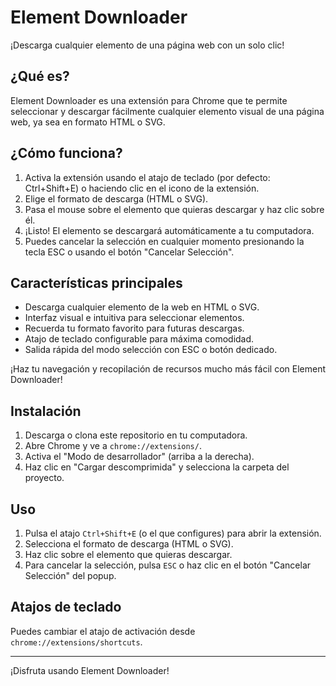 # Element Downloader

¡Descarga cualquier elemento de una página web con un solo clic!

## ¿Qué es?
Element Downloader es una extensión para Chrome que te permite seleccionar y descargar fácilmente cualquier elemento visual de una página web, ya sea en formato HTML o SVG.

## ¿Cómo funciona?
1. Activa la extensión usando el atajo de teclado (por defecto: Ctrl+Shift+E) o haciendo clic en el icono de la extensión.
2. Elige el formato de descarga (HTML o SVG).
3. Pasa el mouse sobre el elemento que quieras descargar y haz clic sobre él.
4. ¡Listo! El elemento se descargará automáticamente a tu computadora.
5. Puedes cancelar la selección en cualquier momento presionando la tecla ESC o usando el botón "Cancelar Selección".

## Características principales
- Descarga cualquier elemento de la web en HTML o SVG.
- Interfaz visual e intuitiva para seleccionar elementos.
- Recuerda tu formato favorito para futuras descargas.
- Atajo de teclado configurable para máxima comodidad.
- Salida rápida del modo selección con ESC o botón dedicado.

¡Haz tu navegación y recopilación de recursos mucho más fácil con Element Downloader!

## Instalación
1. Descarga o clona este repositorio en tu computadora.
2. Abre Chrome y ve a `chrome://extensions/`.
3. Activa el "Modo de desarrollador" (arriba a la derecha).
4. Haz clic en "Cargar descomprimida" y selecciona la carpeta del proyecto.

## Uso
1. Pulsa el atajo `Ctrl+Shift+E` (o el que configures) para abrir la extensión.
2. Selecciona el formato de descarga (HTML o SVG).
3. Haz clic sobre el elemento que quieras descargar.
4. Para cancelar la selección, pulsa `ESC` o haz clic en el botón "Cancelar Selección" del popup.


## Atajos de teclado
Puedes cambiar el atajo de activación desde `chrome://extensions/shortcuts`.

---
¡Disfruta usando Element Downloader!
